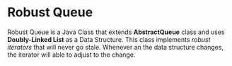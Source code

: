 <h1>Robust Queue </h1>

<p> Robust Queue is a Java Class that extends <b>AbstractQueue</b> class and uses <b>Doubly-Linked List</b> as a Data Structure. This class implements <i>robust iterators</i> that will never go stale. Whenever an the data structure changes, the iterator will able to adjust to the change. 
